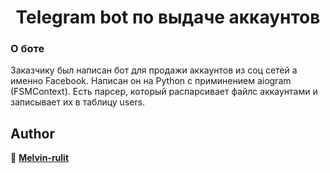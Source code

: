 <h1 align="center">Telegram bot по выдаче аккаунтов</h1>

### О боте

Заказчику был написан бот для продажи аккаунтов из соц сетей а именно Facebook. Написан он на Python с приминением aiogram (FSMContext). Есть парсер, который распарсивает файлс аккаунтами и записывает их в таблицу users.


## Author

👤 **[Melvin-rulit](https://github.com/melvin-rulit/Resume)**